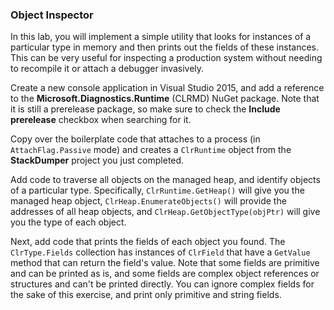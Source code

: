 ### Object Inspector

In this lab, you will implement a simple utility that looks for instances of a particular type in memory and then prints out the fields of these instances. This can be very useful for inspecting a production system without needing to recompile it or attach a debugger invasively. 

Create a new console application in Visual Studio 2015, and add a reference to the **Microsoft.Diagnostics.Runtime** (CLRMD) NuGet package. Note that it is still a prerelease package, so make sure to check the **Include prerelease** checkbox when searching for it.

Copy over the boilerplate code that attaches to a process (in `AttachFlag.Passive` mode) and creates a `ClrRuntime` object from the **StackDumper** project you just completed.

Add code to traverse all objects on the managed heap, and identify objects of a particular type. Specifically, `ClrRuntime.GetHeap()` will give you the managed heap object, `ClrHeap.EnumerateObjects()` will provide the addresses of all heap objects, and `ClrHeap.GetObjectType(objPtr)` will give you the type of each object.

Next, add code that prints the fields of each object you found. The `ClrType.Fields` collection has instances of `ClrField` that have a `GetValue` method that can return the field's value. Note that some fields are primitive and can be printed as is, and some fields are complex object references or structures and can't be printed directly. You can ignore complex fields for the sake of this exercise, and print only primitive and string fields. 
